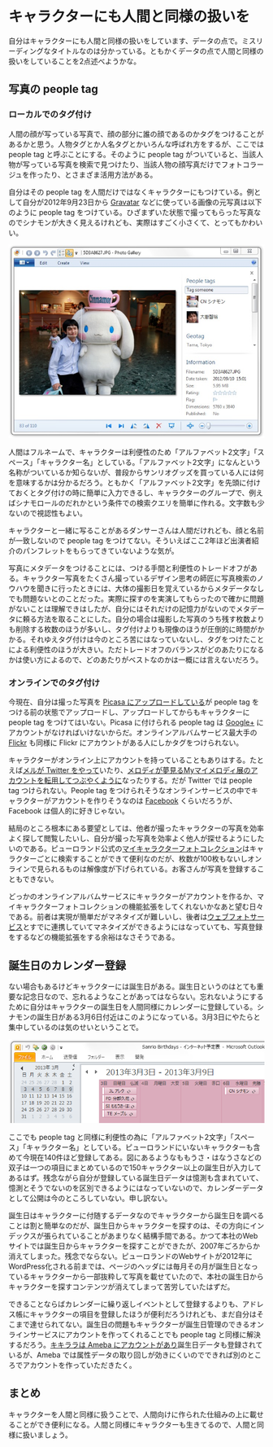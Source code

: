 ﻿# キャラクターにも人間と同様の扱いを

自分はキャラクターにも人間と同様の扱いをしています、データの点で。ミスリーディングなタイトルなのは分かっている。ともかくデータの点で人間と同様の扱いをしていることを2点述べようかな。

## 写真の people tag

### ローカルでのタグ付け

人間の顔が写っている写真で、顔の部分に誰の顔であるのかタグをつけることがあるかと思う。人物タグとか人名タグとかいろんな呼ばれ方をするが、ここでは people tag と呼ぶことにする。そのように people tag がついていると、当該人物が写っている写真を検索で見つけたり、当該人物の顔写真だけでフォトコラージュを作ったり、とさまざま活用方法がある。

自分はその people tag を人間だけではなくキャラクターにもつけている。例として自分が2012年9月23日から [Gravatar](http://en.gravatar.com/) などに使っている画像の元写真は以下のように people tag をつけている。ひざまずいた状態で撮ってもらった写真なのでシナモンが大きく見えるけれども、実際はすごく小さくて、とってもかわいい。

![Windows Live Photo Gallery で people tag をつけている様子](https://github.com/ohtake/blog-ameba/raw/master/20121205/people_tagging.jpg)

人間はフルネームで、キャラクターは利便性のため「アルファベット2文字」「スペース」「キャラクター名」としている。「アルファベット2文字」になんという名称がついているか知らないが、普段からサンリオグッズを買っている人には何を意味するかは分かるだろう。ともかく「アルファベット2文字」を先頭に付けておくとタグ付けの時に簡単に入力できるし、キャラクターのグループで、例えばシナモロールのだれかという条件での検索クエリを簡単に作れる。文字数も少ないので視認性もよい。

キャラクターと一緒に写ることがあるダンサーさんは人間だけれども、顔と名前が一致しないので people tag をつけてない。そういえばここ2年ほど出演者紹介のパンフレットをもらってきていないような気が。

写真にメタデータをつけることには、つける手間と利便性のトレードオフがある。キャラクター写真をたくさん撮っているデザイン思考の師匠に写真検索のノウハウを聞きに行ったときには、大体の撮影日を覚えているからメタデータなしでも問題ないとのことだった。実際に探すのを実演してもらったので確かに問題がないことは理解できはしたが、自分にはそれだけの記憶力がないのでメタデータに頼る方法を取ることにした。自分の場合は撮影した写真のうち残す枚数よりも削除する枚数のほうが多いし、タグ付けよりも現像のほうが圧倒的に時間がかかる。それゆえタグ付けは今のところ苦にはなっていないし、タグをつけたことによる利便性のほうが大きい。ただトレードオフのバランスがどのあたりになるかは使い方によるので、どのあたりがベストなのかは一概には言えないだろう。

### オンラインでのタグ付け

今現在、自分は撮った写真を [Picasa にアップロードしている](https://picasaweb.google.com/103687453618299008868?authuser=0&noredirect=1)が people tag をつける前の状態でアップロードし、アップロードしてからもキャラクターに people tag をつけてはいない。Picasa に付けられる people tag は [Google+](https://plus.google.com/) にアカウントがなければいけないからだ。オンラインアルバムサービス最大手の [Flickr](http://www.flickr.com/) も同様に Flickr にアカウントがある人にしかタグをつけられない。

キャラクターがオンライン上にアカウントを持っていることもありはする。たとえば[メルが Twitter をやって](https://twitter.com/Wishmemell)いたり、[メロディが夢見るMyマイメロディ展のアカウントを転用してつぶやくように](https://twitter.com/mymymelodyten/status/275432920007720960)なったりする。だが Twitter では people tag つけられない。People tag をつけられそうなオンラインサービスの中でキャラクターがアカウントを作りそうなのは [Facebook](http://www.facebook.com/) くらいだろうが、Facebook は個人的に好きじゃない。

結局のところ根本にある要望としては、他者が撮ったキャラクターの写真を効率よく探して閲覧したいし、自分が撮った写真を効率よく他人が探せるようにしたいのである。ピューロランド公式の[マイキャラクターフォトコレクション](http://www.puroland.co.jp/character/mcpc/)はキャラクターごとに検索することができて便利なのだが、枚数が100枚もないしオンラインで見られるものは解像度が下げられている。お客さんが写真を登録することもできない。

どっかのオンラインアルバムサービスにキャラクターがアカウントを作るか、マイキャラクターフォトコレクションの機能拡張をしてくれないかなあと望む日々である。前者は実現が簡単だがマネタイズが難しいし、後者は[ウェブフォトサービス](http://webphoto.puroland.co.jp/webphoto.asp)とすでに連携していてマネタイズができるようにはなっていても、写真登録をするなどの機能拡張をする余裕はなさそうである。

## 誕生日のカレンダー登録

ない場合もあるけどキャラクターには誕生日がある。誕生日というのはとても重要な記念日なので、忘れるようなことがあってはならない。忘れないようにするために自分はキャラクターの誕生日を人間同様にカレンダーに登録している。シナモンの誕生日がある3月6日付近はこのようになっている。3月3日にやたらと集中しているのは気のせいということで。

![2013年3月3日の週にある誕生日](https://github.com/ohtake/blog-ameba/raw/master/20121205/birthdays.png)

ここでも people tag と同様に利便性の為に「アルファベット2文字」「スペース」「キャラクター名」としている。ピューロランドにいないキャラクターも含めて今現在140件ほど登録してある。図にあるようなももうさ・はなうさなどの双子は一つの項目にまとめているので150キャラクター以上の誕生日が入力してあるはず。残念ながら自分が登録している誕生日データは憶測も含まれていて、憶測とそうでないのを区別できるようにはなっていないので、カレンダーデータとして公開は今のところしていない。申し訳ない。

誕生日はキャラクターに付随するデータなのでキャラクターから誕生日を調べることは割と簡単なのだが、誕生日からキャラクターを探すのは、その方向にインデックスが張られていることがあまりなく結構手間である。かつて本社のWebサイトでは誕生日からキャラクターを探すことができたが、2007年ごろからか消えてしまった。残念でならない。ピューロランドのWebサイトが2012年にWordPress化される前までは、ページのヘッダには毎月その月が誕生日となっているキャラクターから一部抜粋して写真を載せていたので、本社の誕生日からキャラクターを探すコンテンツが消えてしまって苦労していたはずだ。

できることならばカレンダーに繰り返しイベントとして登録するよりも、アドレス帳にキャラクターの項目を登録したほうが便利だろうけれども、まだ自分はそこまで達せられてない。誕生日の問題もキャラクターが誕生日管理のできるオンラインサービスにアカウントを作ってくれることでも people tag と同様に解決するだろう。[キキララは Ameba にアカウントがあり](http://profile.ameba.jp/kikilala2011/)誕生日データも登録されているが、Ameba では属性データの取り回しが効きにくいのでできれば別のところでアカウントを作っていただきたく。

## まとめ

キャラクターを人間と同様に扱うことで、人間向けに作られた仕組みの上に載せることができ便利になる。人間と同様にキャラクターも生きてるので、人間と同様に扱いましょう。
